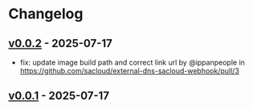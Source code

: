 # Changelog

## [v0.0.2](https://github.com/sacloud/external-dns-sacloud-webhook/compare/v0.0.1...v0.0.2) - 2025-07-17
- fix: update image build path and correct link url by @ippanpeople in https://github.com/sacloud/external-dns-sacloud-webhook/pull/3

## [v0.0.1](https://github.com/sacloud/external-dns-sacloud-webhook/commits/v0.0.1) - 2025-07-17
